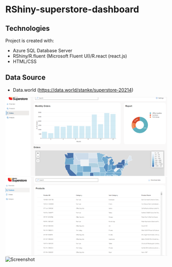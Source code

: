 # RShiny-superstore-dashboard
## Technologies
Project is created with:
* Azure SQL Database Server
* RShiny/R.fluent (Microsoft Fluent UI)/R.react (react.js)
* HTML/CSS

## Data Source
* Data.world (https://data.world/stanke/superstore-20214)

![Screenshot](Capture6.PNG)
![Screenshot](Capture3.PNG)
![Screenshot](Capture7.PNG)

